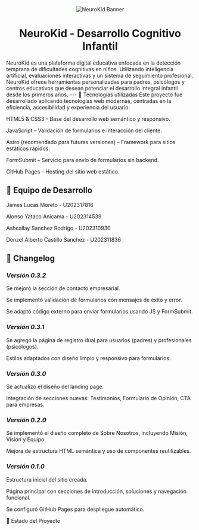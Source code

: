 <div align="center"> <img src="https://i.imgur.com/qDjDCC8.png" alt="NeuroKid Banner" /> </div> <div align="center"> <h1>NeuroKid - Desarrollo Cognitivo Infantil</h1> </div>
NeuroKid es una plataforma digital educativa enfocada en la detección temprana de dificultades cognitivas en niños. Utilizando inteligencia artificial, evaluaciones interactivas y un sistema de seguimiento profesional, NeuroKid ofrece herramientas personalizadas para padres, psicólogos y centros educativos que desean potenciar el desarrollo integral infantil desde los primeros años.
---
🚀 Tecnologías utilizadas
Este proyecto fue desarrollado aplicando tecnologías web modernas, centradas en la eficiencia, accesibilidad y experiencia del usuario:

HTML5 & CSS3 – Base del desarrollo web semántico y responsivo.

JavaScript – Validación de formularios e interacción del cliente.

Astro (recomendado para futuras versiones) – Framework para sitios estáticos rápidos.

FormSubmit – Servicio para envío de formularios sin backend.

GitHub Pages – Hosting del sitio web estático.

👥 Equipo de Desarrollo
---
James Lucas Moreto - U202317816

Alonso Yataco Anicama - U202314539

Ashcallay Sanchez Rodrigo - U202310930

Denzel Alberto Castillo Sanchez - U202311836

📜 Changelog
---
### _Versión 0.3.2_
Se mejoró la sección de contacto empresarial.

Se implementó validación de formularios con mensajes de éxito y error.

Se adaptó código externo para enviar formularios usando JS y FormSubmit.

### _Versión 0.3.1_
Se agregó la página de registro dual para usuarios (padres) y profesionales (psicólogos).

Estilos adaptados con diseño limpio y responsivo para formularios.

### _Versión 0.3.0_
Se actualizó el diseño del landing page.

Integración de secciones nuevas: Testimonios, Formulario de Opinión, CTA para empresas.

### _Versión 0.2.0_
Se implementó el diseño completo de Sobre Nosotros, incluyendo Misión, Visión y Equipo.

Mejora de estructura HTML semántica y uso de componentes reutilizables.

### _Versión 0.1.0_
Estructura inicial del sitio creada.

Página principal con secciones de introducción, soluciones y navegación funcional.

Se configuró GitHub Pages para despliegue automático.

📌 Estado del Proyecto
